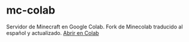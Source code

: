 <h1>mc-colab</h1>
<p>Servidor de Minecraft en Google Colab. Fork de Minecolab traducido al español y actualizado. <a href="https://colab.research.google.com/github/ramide1/mc-colab/blob/main/Minecraft_Server.ipynb" target="_blank">Abrir en Colab</a></p>
